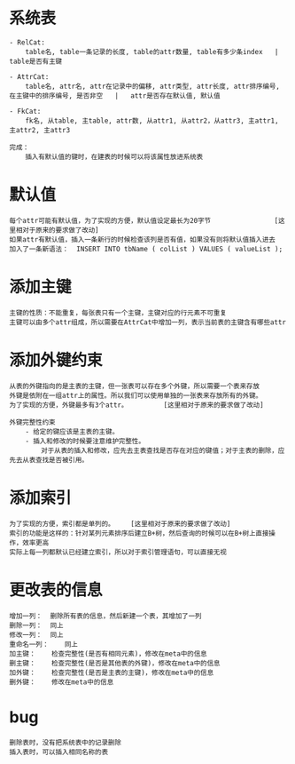 # 系统表
    - RelCat:
        table名, table一条记录的长度, table的attr数量, table有多少条index   |   table是否有主键

    - AttrCat:
        table名, attr名, attr在记录中的偏移, attr类型, attr长度, attr排序编号, 在主键中的排序编号, 是否非空   |   attr是否存在默认值, 默认值

    - FkCat:
        fk名, 从table, 主table, attr数, 从attr1, 从attr2，从attr3, 主attr1, 主attr2, 主attr3

    完成：  
        插入有默认值的键时，在建表的时候可以将该属性放进系统表

# 默认值
    每个attr可能有默认值，为了实现的方便，默认值设定最长为20字节                [这里相对于原来的要求做了改动]
    如果attr有默认值，插入一条新行的时候检查该列是否有值，如果没有则将默认值插入进去
    加入了一条新语法：  INSERT INTO tbName ( colList ) VALUES ( valueList );

# 添加主键
    主键的性质：不能重复，每张表只有一个主键，主键对应的行元素不可重复
    主键可以由多个attr组成，所以需要在AttrCat中增加一列，表示当前表的主键含有哪些attr

# 添加外键约束
    从表的外键指向的是主表的主键，但一张表可以存在多个外键，所以需要一个表来存放
    外键是依附在一组attr上的属性。所以我们可以使用单独的一张表来存放所有的外键。
    为了实现的方便，外键最多有3个attr。         [这里相对于原来的要求做了改动]

    外键完整性约束
        - 给定的键应该是主表的主键。
        - 插入和修改的时候要注意维护完整性。
            对于从表的插入和修改，应先去主表查找是否存在对应的键值；对于主表的删除，应先去从表查找是否被引用。

# 添加索引
    为了实现的方便，索引都是单列的。    [这里相对于原来的要求做了改动]
    索引的功能是这样的：针对某列元素排序后建立B+树，然后查询的时候可以在B+树上直接操作，效率更高
    实际上每一列都默认已经建立索引，所以对于索引管理语句，可以直接无视

# 更改表的信息
    增加一列：  删除所有表的信息，然后新建一个表，其增加了一列
    删除一列：  同上
    修改一列：  同上
    重命名一列：    同上
    加主键：    检查完整性(是否有相同元素)，修改在meta中的信息
    删主键：    检查完整性(是否是其他表的外键)，修改在meta中的信息
    加外键：    检查完整性(是否是主表的主键)，修改在meta中的信息
    删外键：    修改在meta中的信息

# bug
    删除表时，没有把系统表中的记录删除
    插入表时，可以插入相同名称的表